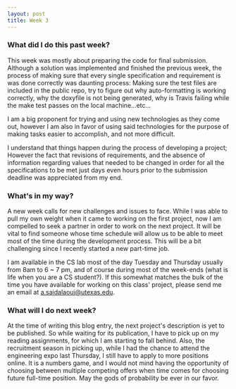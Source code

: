 ```yaml
---
layout: post
title: Week 3
---
```


### What did I do this past week?

This week was mostly about preparing the code for final submission. Although a solution was implemented and finished the previous week, the process of making sure that every single specification and requirement is was done correctly was daunting process: Making sure the test files are included in the public repo, try to figure out why auto-formatting is working correctly, why the doxyfile is not being generated, why is Travis failing while the make test passes on the local machine...etc...

I am a big proponent for trying and using new technologies as they come out, however I am also in favor of using said technologies for the purpose of making tasks easier to accomplish, and not more difficult. 

I understand that things happen during the process of developing a project; However the fact that revisions of requirements, and the absence of information regarding values that needed to be changed in order for all the specifications to be met just days even hours prior to the submission deadline was appreciated from my end.

### What's in my way?

A new week calls for new challenges and issues to face. While I was able to pull my own weight when it came to working on the first project, now I am compelled to seek a partner in order to work on the next project. It will be vital to find someone whose time schedule will allow us to be able to meet most of the time during the development process. This will be a bit challenging since I recently started a new part-time job.

I am available in the CS lab most of the day Tuesday and Thursday usually from 8am to 6 ~ 7 pm, and of course during most of the week-ends (what is life when you are a CS student?). If this somewhat matches the bulk of the time you have available for working on this class' project, please send me an email at a.saidalaoui@utexas.edu.

### What will I do next week? 

At the time of writing this blog entry, the next project's description is yet to be published. So while waiting for its publication, I have to pick up on my reading assignments, for which I am starting to fall behind. Also, the recruitment season in picking up, while I had the chance to attend the engineering expo last Thursday, I still have to apply to more positions online. It is a numbers game, and I would not mind having the opportunity of choosing between multiple competing offers when time comes for choosing future full-time position. May the gods of probability be ever in our favor.